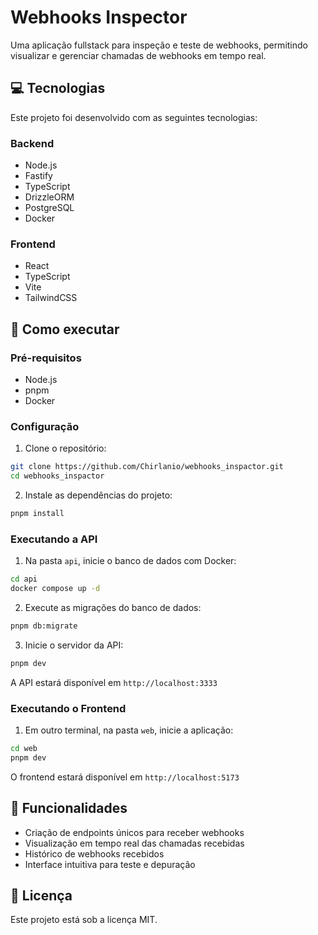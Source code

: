 # Webhooks Inspector

Uma aplicação fullstack para inspeção e teste de webhooks, permitindo visualizar e gerenciar chamadas de webhooks em tempo real.

## 💻 Tecnologias

Este projeto foi desenvolvido com as seguintes tecnologias:

### Backend
- Node.js
- Fastify
- TypeScript
- DrizzleORM
- PostgreSQL
- Docker

### Frontend
- React
- TypeScript
- Vite
- TailwindCSS

## 🚀 Como executar

### Pré-requisitos
- Node.js
- pnpm
- Docker

### Configuração

1. Clone o repositório:
```bash
git clone https://github.com/Chirlanio/webhooks_inspactor.git
cd webhooks_inspactor
```

2. Instale as dependências do projeto:
```bash
pnpm install
```

### Executando a API

1. Na pasta `api`, inicie o banco de dados com Docker:
```bash
cd api
docker compose up -d
```

2. Execute as migrações do banco de dados:
```bash
pnpm db:migrate
```

3. Inicie o servidor da API:
```bash
pnpm dev
```

A API estará disponível em `http://localhost:3333`

### Executando o Frontend

1. Em outro terminal, na pasta `web`, inicie a aplicação:
```bash
cd web
pnpm dev
```

O frontend estará disponível em `http://localhost:5173`

## 📝 Funcionalidades

- Criação de endpoints únicos para receber webhooks
- Visualização em tempo real das chamadas recebidas
- Histórico de webhooks recebidos
- Interface intuitiva para teste e depuração

## 📄 Licença

Este projeto está sob a licença MIT.